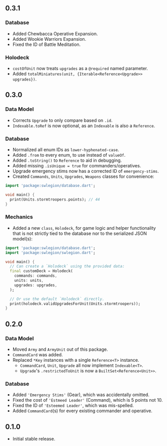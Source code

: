 ## 0.3.1

### Database

* Added Chewbacca Operative Expansion.
* Added Wookie Warriors Expansion.
* Fixed the ID of Battle Meditation.

### Holodeck

* `costOfUnit` now treats `upgrades` as a `@required` named parameter.
* Added `totalMiniatures(unit, {Iterable<Reference<Upgrade>> upgrades})`.

## 0.3.0

### Data Model

* Corrects `Upgrade` to only compare based on `.id`.
* `Indexable.toRef` is now optional, as an `Indexable` is also a `Reference`.

### Database

* Normalized all enum IDs as `lower-hyphenated-case`.
* Added `.from` to every enum, to use instead of `valueOf`.
* Added `.toString()` to `Reference` to aid in debugging.
* Added missing `.isUnique = true` for commanders/operatives.
* Upgrade emergency stims now has a corrected ID of `emergency-stims`.
* Created `Commands`, `Units`, `Upgrades`, `Weapons` classes for convenience:

```dart
import 'package:swlegion/database.dart';

void main() {
  print(Units.stormtroopers.points); // 44
}
```

### Mechanics

* Added a new `class`, `Holodeck`, for game logic and helper functionality that
  is not strictly tied to the database nor to the serialized JSON model(s):

```dart
import 'package:swlegion/database.dart';
import 'package:swlegion/swlegion.dart';

void main() {
  // Can create a `Holodeck` using the provided data:
  final customDeck = Holodeck(
    commands: commands,
    units: units,
    upgrades: upgrades,
  );

  // Or use the default `Holodeck` directly.
  print(holodeck.validUpgradesForUnit(Units.stormtroopers));
}
```

## 0.2.0

### Data Model

* Moved `Army` and `ArmyUnit` out of this package.
* `CommandCard` was added.
* Replaced `*Key` instances with a single `Reference<T>` instance.
  * `CommandCard`, `Unit`, `Upgrade` all now implement `Indexable<T>`.
  * `Upgrade`'s `.restrictedToUnit` is now a `BuiltSet<Reference<Unit>>`.

### Database

* Added `'Emergency Stims'` (Gear), which was accidentally omitted.
* Fixed the cost of `'Estmeed Leader'` (Command), which is 5 points not 10.
* Fixed the ID of `'Esteemed Leader'`, which was mis-spelled.
* Added `CommandCard`(s) for every existing commander and operative.

## 0.1.0

* Initial stable release.
